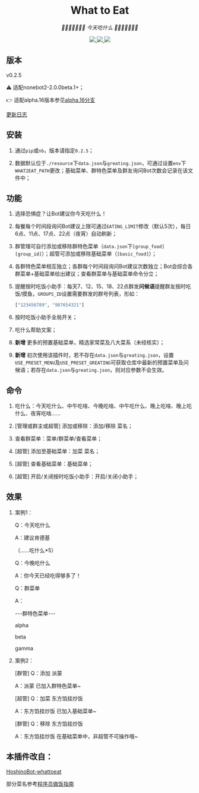 <div align="center">

# What to Eat

<!-- prettier-ignore-start -->
<!-- markdownlint-disable-next-line MD036 -->
_🍔🌮🍜🍮🍣🍻🍩 今天吃什么 🍩🍻🍣🍮🍜🌮🍔_
<!-- prettier-ignore-end -->

</div>

<p align="center">
  
  <a href="https://github.com/KafCoppelia/nonebot_plugin_what2eat/blob/main/LICENSE">
    <img src="https://img.shields.io/badge/license-MIT-informational">
  </a>
  
  <a href="https://github.com/nonebot/nonebot2">
    <img src="https://img.shields.io/badge/nonebot2-2.0.0beta.1+-green">
  </a>
  
  <a href="">
    <img src="https://img.shields.io/badge/release-v0.2.5-orange">
  </a>
  
</p>

</p>

## 版本

v0.2.5

⚠ 适配nonebot2-2.0.0beta.1+；

👉 适配alpha.16版本参见[alpha.16分支](https://github.com/KafCoppelia/nonebot_plugin_what2eat/tree/alpha.16)

[更新日志](https://github.com/KafCoppelia/nonebot_plugin_what2eat/releases/tag/v0.2.5)

## 安装

1. 通过`pip`或`nb`，版本请指定`0.2.5`；

2. 数据默认位于`./resource`下`data.json`与`greating.json`，可通过设置`env`下`WHAT2EAT_PATH`更改；基础菜单、群特色菜单及群友询问Bot次数会记录在该文件中；

## 功能

1. 选择恐惧症？让Bot建议你今天吃什么！

2. 每餐每个时间段询问Bot建议上限可通过`EATING_LIMIT`修改（默认5次），每日6点、11点、17点、22点（夜宵）自动刷新；

3. 群管理可自行添加或移除群特色菜单（`data.json`下`[group_food][group_id]`）；超管可添加或移除基础菜单（`[basic_food]`）；

4. 各群特色菜单相互独立；各群每个时间段询问Bot建议次数独立；Bot会综合各群菜单+基础菜单给出建议；查看群菜单与基础菜单命令分立；

5. 提醒按时吃饭小助手：每天7、12、15、18、22点群发**问候语**提醒群友按时吃饭/摸鱼，`GROUPS_ID`设置需要群发的群号列表，形如：

    ```python
    ["123456789", "987654321"]
    ```

6. 按时吃饭小助手全局开关；

7. 吃什么帮助文案；

8. **新增** 更多的预置基础菜单，精选家常菜及八大菜系（未经核实）；

9. **新增** 初次使用该插件时，若不存在`data.json`与`greating.json`，设置`USE_PRESET_MENU`及`USE_PRESET_GREATING`可获取仓库中最新的预置菜单及问候语；若存在`data.json`与`greating.json`，则对应参数不会生效。

## 命令

1. 吃什么：今天吃什么、中午吃啥、今晚吃啥、中午吃什么、晚上吃啥、晚上吃什么、夜宵吃啥……

2. [管理或群主或超管] 添加或移除：添加/移除 菜名；

3. 查看群菜单：菜单/群菜单/查看菜单；

4. [超管] 添加至基础菜单：加菜 菜名；

5. [超管] 查看基础菜单：基础菜单；

6. [超管] 开启/关闭按时吃饭小助手：开启/关闭小助手；

## 效果

1. 案例1：

    Q：今天吃什么

    A：建议肯德基

    （……吃什么*5）

    Q：今晚吃什么

    A：你今天已经吃得够多了！

    Q：群菜单

    A：

    ---群特色菜单---

    alpha

    beta

    gamma

2. 案例2：

    [群管] Q：添加 派蒙

    A：派蒙 已加入群特色菜单~

    [超管] Q：加菜 东方馅挂炒饭

    A：东方馅挂炒饭 已加入基础菜单~

    [群管] Q：移除 东方馅挂炒饭

    A：东方馅挂炒饭 在基础菜单中，非超管不可操作哦~

## 本插件改自：

[HoshinoBot-whattoeat](https://github.com/pcrbot/whattoeat)

部分菜名参考[程序员做饭指南](https://github.com/Anduin2017/HowToCook)